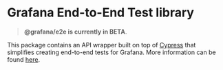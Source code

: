 # Grafana End-to-End Test library

> **@grafana/e2e is currently in BETA**.

This package contains an API wrapper built on top of [Cypress](https://www.cypress.io) that simplifies creating end-to-end tests for Grafana. More information can be found [here](https://github.com/grafana/grafana/blob/main/contribute/style-guides/e2e.md).
